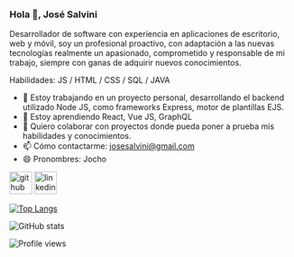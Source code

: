 ### Hola 👋, José Salvini
Desarrollador de software con experiencia en aplicaciones de escritorio, web y móvil, soy un profesional proactivo, con adaptación a las nuevas tecnologías realmente un apasionado, comprometido y responsable de mi trabajo, siempre con ganas de adquirir nuevos conocimientos.

Habilidades: JS / HTML / CSS / SQL / JAVA

- 🔭 Estoy trabajando en un proyecto personal, desarrollando el backend utilizado Node JS, como frameworks Express, motor de plantillas EJS. 
- 🌱 Estoy aprendiendo React, Vue JS, GraphQL 
- 👯 Quiero colaborar con proyectos donde pueda poner a prueba mis habilidades y conocimientos. 
- 📫 Cómo contactarme: josesalvini@gmail.com 
- 😄 Pronombres: Jocho 


[<img src='https://cdn.jsdelivr.net/npm/simple-icons@3.0.1/icons/github.svg' alt='github' height='40'>](https://github.com/josesalvini)  [<img src='https://cdn.jsdelivr.net/npm/simple-icons@3.0.1/icons/linkedin.svg' alt='linkedin' height='40'>](https://www.linkedin.com/in/josesalvini/)  

[![Top Langs](https://github-readme-stats.vercel.app/api/top-langs/?username=josesalvini)](https://github.com/anuraghazra/github-readme-stats)

![GitHub stats](https://github-readme-stats.vercel.app/api?username=josesalvini&show_icons=true&count_private=true)

![Profile views](https://gpvc.arturio.dev/[josesalvini])

